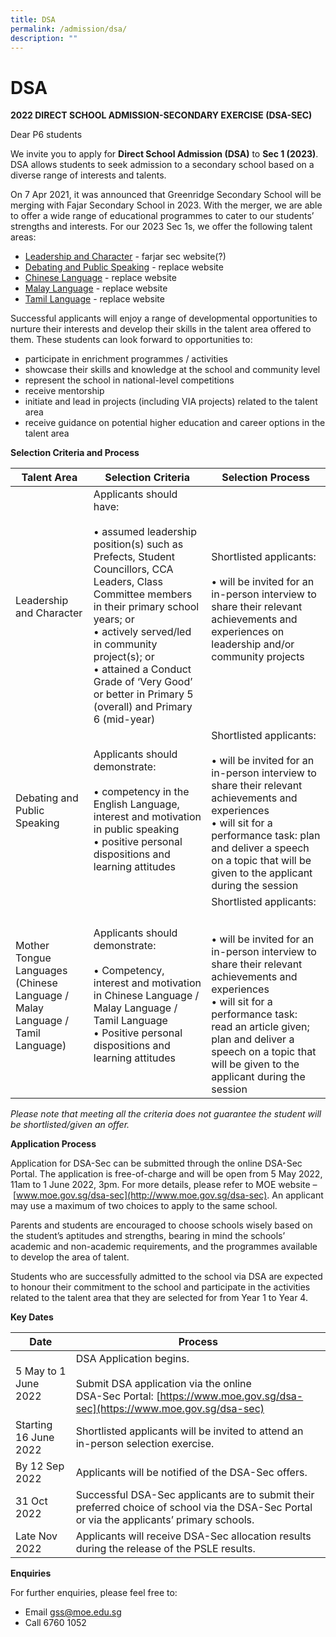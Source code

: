 ```yaml
---
title: DSA
permalink: /admission/dsa/
description: ""
---
```

# **DSA**

**2022 DIRECT SCHOOL ADMISSION-SECONDARY EXERCISE (DSA-SEC)**

Dear P6 students

We invite you to apply for **Direct School Admission (DSA)** to **Sec 1 (2023)**. DSA allows students to seek admission to a secondary school based on a diverse range of interests and talents.

On 7 Apr 2021, it was announced that Greenridge Secondary School will be merging with Fajar Secondary School in 2023. With the merger, we are able to offer a wide range of educational programmes to cater to our students’ strengths and interests. For our 2023 Sec 1s, we offer the following talent areas:

*   [Leadership and Character](https://fajarsec.moe.edu.sg/signature-programmes/learning-for-life-programme-llp) - farjar sec website(?)
*   [Debating and Public Speaking](https://greenridgesec.moe.edu.sg/others/e-open-house/gss-distinctive-programmes/greenridge-applied-learning-programme-alp-in-the-languages) - replace website
*   [Chinese Language](https://greenridgesec.moe.edu.sg/others/e-open-house/gss-total-curriculum/curriculum/mother-tongue-languages) - replace website
*   [Malay Language](https://greenridgesec.moe.edu.sg/others/e-open-house/gss-total-curriculum/curriculum/mother-tongue-languages) - replace website
*   [Tamil Language](https://greenridgesec.moe.edu.sg/others/e-open-house/gss-total-curriculum/curriculum/mother-tongue-languages) - replace website

Successful applicants will enjoy a range of developmental opportunities to nurture their interests and develop their skills in the talent area offered to them. These students can look forward to opportunities to:

*   participate in enrichment programmes / activities
*   showcase their skills and knowledge at the school and community level
*   represent the school in national-level competitions
*   receive mentorship
*   initiate and lead in projects (including VIA projects) related to the talent area
*   receive guidance on potential higher education and career options in the talent area

  

**Selection Criteria and Process** 

| Talent Area 	| Selection Criteria 	| Selection Process 	|
|---	|---	|---	|
| Leadership and Character 	| Applicants should have:<br><br>• assumed leadership position(s) such as Prefects, Student Councillors, CCA Leaders, Class Committee members in their primary school years; or<br>• actively served/led in community project(s); or <br>• attained a Conduct Grade of ‘Very Good’ or better in Primary 5 (overall) and Primary 6 (mid-year) 	| Shortlisted applicants:<br><br>• will be invited for an in-person interview to share their relevant achievements and experiences on leadership and/or community projects  	|
| Debating and Public Speaking 	| Applicants should demonstrate:<br><br>• competency in the English Language, interest and motivation in public speaking<br>• positive personal dispositions and learning attitudes 	| Shortlisted applicants:<br><br>• will be invited for an in-person interview to share their relevant achievements and experiences<br>• will sit for a performance task: plan and deliver a speech on a topic that will be given to the applicant during the session 	|
| Mother Tongue Languages<br>(Chinese Language / Malay Language / Tamil Language)  	|  Applicants should demonstrate:<br><br>• Competency, interest and motivation in Chinese Language / Malay Language / Tamil Language<br>• Positive personal dispositions and learning attitudes 	| Shortlisted applicants:<br><br><br>• will be invited for an in-person interview to share their relevant achievements and experiences<br>• will sit for a performance task: read an article given; plan and deliver a speech on a topic that will be given to the applicant during the session  	|


_Please note that meeting all the criteria does not guarantee the student will be shortlisted/given an offer._  

**Application Process**

Application for DSA-Sec can be submitted through the online DSA-Sec Portal. The application is free-of-charge and will be open from 5 May 2022, 11am to 1 June 2022, 3pm. For more details, please refer to MOE website – [www.moe.gov.sg/dsa-sec](http://www.moe.gov.sg/dsa-sec). An applicant may use a maximum of two choices to apply to the same school.

Parents and students are encouraged to choose schools wisely based on the student’s aptitudes and strengths, bearing in mind the schools’ academic and non-academic requirements, and the programmes available to develop the area of talent.

Students who are successfully admitted to the school via DSA are expected to honour their commitment to the school and participate in the activities related to the talent area that they are selected for from Year 1 to Year 4.

**Key Dates**


| Date 	| Process 	|
|---	|---	|
| 5 May to 1 June 2022 	| DSA Application begins.<br><br>Submit DSA application via the online <br>DSA-Sec Portal: [https://www.moe.gov.sg/dsa-sec](https://www.moe.gov.sg/dsa-sec) 	|
| Starting 16 June 2022 	| Shortlisted applicants will be invited to attend an in-person selection exercise. 	|
| By 12 Sep 2022 	| Applicants will be notified of the DSA-Sec offers. 	|
| 31 Oct 2022 	| Successful DSA-Sec applicants are to submit their preferred choice of school via the DSA-Sec Portal or via the applicants’ primary schools. 	|
| Late Nov 2022 	| Applicants will receive DSA-Sec allocation results during the release of the PSLE results. 	|


**Enquiries**

For further enquiries, please feel free to:

*   Email [gss@moe.edu.sg](mailto:gss@moe.edu.sg)
*   Call 6760 1052